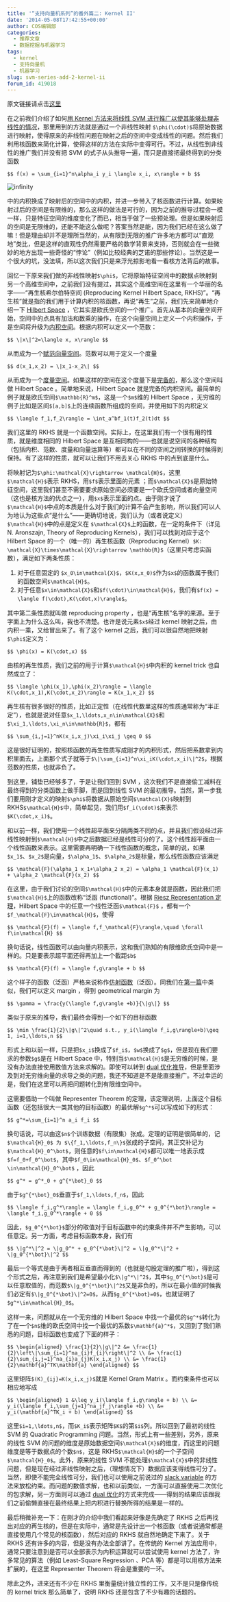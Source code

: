 ```yaml
---
title: '“支持向量机系列”的番外篇二: Kernel II'
date: '2014-05-08T17:42:55+00:00'
author: COS编辑部
categories:
  - 推荐文章
  - 数据挖掘与机器学习
tags:
  - kernel
  - 支持向量机
  - 机器学习
slug: svm-series-add-2-kernel-ii
forum_id: 419018
---
```


原文链接请点击[这里](http://blog.pluskid.org/?p=723)

在之前我们介绍了如何[用 Kernel 方法来将线性 SVM 进行推广以使其能够处理非线性的情况](/2014/02/svm-series-3-kernel/)，那里用到的方法就是通过一个非线性映射 `$\phi(\cdot)$`将原始数据进行映射，使得原来的非线性问题在映射之后的空间中变成线性的问题。然后我们利用核函数来简化计算，使得这样的方法在实际中变得可行。不过，从线性到非线性的推广我们并没有把 SVM 的式子从头推导一遍，而只是直接把最终得到的分类函数

`$$
f(x) = \sum_{i=1}^n\alpha_i y_i \langle x_i, x\rangle + b
$$`

![infinity](https://uploads.cosx.org/2014/05/infinity.png) 

中的内积换成了映射后的空间中的内积，并进一步带入了核函数进行计算。如果映射过后的空间是有限维的，那么这样的做法是可行的，因为之前的推导过程会一模一样，只是特征空间的维度变化了而已，相当于做了一些预处理。但是如果映射后的空间是无限维的，还能不能这么做呢？答案当然是能，因为我们已经在这么做了嘛！但是理由却并不是理所当然的，从有限到无限的推广许多地方都可以“直观地”类比，但是这样的直观性仍然需要严格的数学背景来支持，否则就会在一些微妙的地方出现一些奇怪的“悖论”（例如比较经典的芝诺的那些悖论）。当然这是一个很大的坑，没法填，所以这次我们只是来浮光掠影地看一看核方法背后的故事。<!--more-->

回忆一下原来我们做的非线性映射`$\phi$`，它将原始特征空间中的数据点映射到另一个高维空间中，之前我们没有提过，其实这个高维空间在这里有一个华丽的名字——“再生核希尔伯特空间 (Reproducing Kernel Hilbert Space, RKHS)”。“再生核”就是指的我们用于计算内积的核函数，再说“再生”之前，我们先来简单地介绍一下 [Hilbert Space](http://en.wikipedia.org/wiki/Hilbert_space) ，它其实是欧氏空间的一个推广。首先从基本的向量空间开始，空间中的点具有加法和数乘的操作，在这个向量空间上定义一个内积操作，于是空间将升级为[内积空间](http://en.wikipedia.org/wiki/Inner_product_space)。根据内积可以定义一个范数：

`$$
\|x\|^2=\langle x, x\rangle
$$`

从而成为一个[赋范向量空间](http://en.wikipedia.org/wiki/Normed_space)。范数可以用于定义一个度量

`$$
d(x_1,x_2) = \|x_1-x_2\|
$$`

从而成为一个[度量空间](http://en.wikipedia.org/wiki/Metric_space)。如果这样的空间在这个度量下是[完备的](http://en.wikipedia.org/wiki/Complete_metric_space)，那么这个空间叫做 Hilbert Space 。简单地来说，Hilbert Space 就是完备的内积空间。最简单的例子就是欧氏空间`$\mathbb{R}^m$`，这是一个`$m$`维的 Hilbert Space ，无穷维的例子比如是区间`$[a,b]$`上的连续函数所组成的空间，并使用如下的内积定义

`$$
\langle f_1,f_2\rangle = \int_a^bf_1(t)f_2(t)dt
$$`

我们这里的 RKHS 就是一个函数空间。实际上，在这里我们有一个很有用的性质，就是维度相同的 Hilbert Space 是互相同构的——也就是说空间的各种结构（包括内积、范数、度量和向量运算等）都可以在不同的空间之间转换的时候得到保持。有了这样的性质，就可以让我们不用去关心 RKHS 中的点到底是什么。

将映射记为`$\phi:\mathcal{X}\rightarrow \mathcal{H}$`，这里`$\mathcal{H}$`表示 RKHS，用`$f$`表示里面的元素 ；而`$\mathcal{X}$`是原始特征空间，这里我们甚至不需要要求原始空间必须要是一个欧氏空间或者向量空间（这也是核方法的优点之一），用`$x$`表示里面的点。由于刚才说了`$\mathcal{H}$`中点的本质是什么对于我们的计算不会产生影响，所以我们可以人为地认为这些点“是什么”——更确切地说，我们认为（或者说定义）`$\mathcal{H}$`中的点是定义在 `$\mathcal{X}$`上的函数，在一定的条件下（详见 N. Aronszajn, Theory of Reproducing Kernels），我们可以找到对应于这个 Hilbert Space 的一个（唯一的）再生核函数（Reproducing Kernel）`$K: \mathcal{X}\times\mathcal{X}\rightarrow \mathbb{R}$`（这里只考虑实函数），满足如下两条性质：

  1. 对于任意固定的 `$x_0\in\mathcal{X}$`，`$K(x,x_0)$`作为`$x$`的函数属于我们的函数空间`$\mathcal{H}$`。
  1. 对于任意`$x\in\mathcal{X}$`和`$f(\cdot)\in\mathcal{H}$`，我们有`$f(x) = \langle f(\cdot),K(\cdot,x)\rangle$`。

其中第二条性质就叫做 reproducing property ，也是“再生核”名字的来源。至于字面上为什么这么叫，我也不清楚。也许是说元素`$x$`经过 kernel 映射之后，由内积一乘，又给冒出来了。有了这个 kernel 之后，我们可以很自然地把映射`$\phi$`定义为：

`$$
\phi(x) = K(\cdot,x)
$$`

由核的再生性质，我们之前的用于计算`$\mathcal{H}$`中内积的 kernel trick 也自然成立了：

`$$
\langle \phi(x_1),\phi(x_2)\rangle = \langle K(\cdot,x_1),K(\cdot,x_2)\rangle = K(x_1,x_2)
$$`

再生核有很多很好的性质，比如正定性（在线性代数里这样的性质通常称为“半正定”），也就是说对任意`$x_1,\ldots,x_n\in\mathcal{X}$`和 `$\xi_1,\ldots,\xi_n\in\mathbb{R}$`，都有

`$$
\sum_{i,j=1}^nK(x_i,x_j)\xi_i\xi_j \geq 0
$$`

这是很好证明的，按照核函数的再生性质写成刚才的内积形式，然后把系数拿到内积里面去，上面那个式子就等于`$\|\sum_{i=1}^n\xi_iK(\cdot,x_i)\|^2$`，根据范数的性质，也就非负了。

到这里，铺垫已经够多了，于是让我们回到 SVM ，这次我们不是直接偷工减料在最终得到的分类函数上做手脚，而是回到线性 SVM 的最初推导。当然，第一步我们要用刚才定义的映射`$\phi$`将数据从原始空间`$\mathcal{X}$`映射到 RKHS`$\mathcal{H}$`中，简单起见，我们用`$f_i(\cdot)$`来表示`$K(\cdot,x_i)$`。

和以前一样，我们使用一个线性超平面来分隔两类不同的点，并且我们假设经过非线性映射到`$\mathcal{H}$`中之后数据已经是线性可分的了。这个线性超平面由一个线性函数来表示。这里需要再明确一下线性函数的概念，简单的说，如果`$x_1$`、`$x_2$`是向量，`$\alpha_1$`、`$\alpha_2$`是标量，那么线性函数应该满足

`$$
\mathcal{F}(\alpha_1 x_1+\alpha_2 x_2) = \alpha_1 \mathcal{F}(x_1) + \alpha_2 \mathcal{F}(x_2)
$$`

在这里，由于我们讨论的空间`$\mathcal{H}$`中的元素本身就是函数，因此我们把`$\mathcal{H}$`上的函数改称“泛函 (functional)”。根据 [Riesz Representation 定理](http://en.wikipedia.org/wiki/Riesz_representation_theorem)，Hilbert Space 中的任意一个线性泛函`$\mathcal{F}$` ，都有一个`$f_\mathcal{F}\in\mathcal{H}$`，使得

`$$
\mathcal{F}(f) = \langle f,f_\mathcal{F}\rangle,\quad \forall f\in\mathcal{H}
$$`

换句话说，线性函数可以由向量内积表示，这和我们熟知的有限维欧氏空间中是一样的。只是要表示超平面还得再加上一个截距`$b$`

`$$
\mathcal{F}(f) = \langle f,g\rangle + b
$$`

这个样子的函数（泛函）严格来说称作[仿射函数](http://en.wikipedia.org/wiki/Affine_transformation)（泛函）。同我们在[第一篇](/2014/01/svm-series-maximum-margin-classifier/)中类似，我们可以定义 margin ，得到 geometrical margin 为

`$$
\gamma = \frac{y(\langle f,g\rangle +b)}{\|g\|}
$$`

类似于原来的推导，我们最终会得到一个如下的目标函数

`$$
\min \frac{1}{2}\|g\|^2\quad s.t., y_i(\langle f_i,g\rangle+b)\geq 1, i=1,\ldots,n
$$`

形式上和以前一样，只是把`$x_i$`换成了`$f_i$`，`$w$`换成了`$g$`，但是现在我们要求的参数`$g$`是在 Hilbert Space 中，特别当`$\mathcal{H}$`是无穷维的时候，是没有办法直接使用数值方法来求解的。即使可以转到 [dual 优化推导](/2014/01/svm-series-2-support-vector/)，但是里面涉及到对无穷维向量的求导之类的问题，我还不知道是不是能直接推广。不过幸运的是，我们在这里可以再把问题转化到有限维空间中。

这需要借助一个叫做 Representer Theorem 的定理，该定理说明，上面这个目标函数（还包括很大一类其他的目标函数）的最优解`$g^*$`可以写成如下的形式：

`$$
g^*=\sum_{i=1}^n a_i f_i
$$`

换句话说，可以由这`$n$`个训练数据（有限集）张成。定理的证明是很简单的，记`$\mathcal{H}_0$ 为 $\{f_1,\ldots,f_n\}$`张成的子空间，其正交补记为 `$\mathcal{H}_0^\bot$`，则任意的`$f\in\mathcal{H}$`都可以唯一地表示成`$f=f_0+f_0^\bot$`，其中`$f_0\in\mathcal{H}_0$`、`$f_0^\bot \in\mathcal{H}_0^\bot$` ，因此

`$$
g^* = g^*_0 + g^{*\bot}_0
$$`

由于`$g^{*\bot}_0$`垂直于`$f_1,\ldots,f_n$`，因此

`$$
\langle f_i,g^*\rangle = \langle f_i,g_0^* + g_0^{*\bot}\rangle = \langle f_i,g_0^*\rangle + 0
$$`

因此，`$g_0^{*\bot}$`部分的取值对于目标函数中的约束条件并不产生影响，可以任意定。另一方面，考虑目标函数本身，我们有

`$$
\|g^*\|^2 = \|g_0^* + g_0^{*\bot}\|^2 = \|g_0^*\|^2 + \|g_0^{*\bot}\|^2
$$`

最后一个等式是由于两者相互垂直而得到的（也就是勾股定理的推广啦），得到这个形式之后，再注意到我们是希望最小化`$\|g^*\|^2$`，其中`$g_0^{*\bot}$`是可以任意取值的，而范数`$\|g_0^{*\bot}\|^2$`又是非负的，所以在最小值的时候我们必定有`$\|g_0^{*\bot}\|^2=0$`，从而`$g_0^{*\bot}=0$`，也就证明了 `$g^*\in\mathcal{H}_0$`。

这样一来，问题就从在一个无穷维的 Hilbert Space 中找一个最优的`$g^*$`转化为了在一个`$n$`维的欧氏空间中找一个最优的系数`$\mathbf{a}^*$`，又回到了我们熟悉的问题，目标函数也变成了下面的样子：

`$$
\begin{aligned}
\frac{1}{2}\|g\|^2 &= \frac{1}{2}\left\|\sum_{i=1}^na_{i}f_{i}\right\|^2 \\
&= \frac{1}{2}\sum_{i,j=1}^na_{i}a_{j}K(x_i,x_j) \\
&= \frac{1}{2}\mathbf{a}^TK\mathbf{a}
\end{aligned}
$$`

这里矩阵`$(K)_{ij}=K(x_i,x_j)$`就是 Kernel Gram Matrix 。而约束条件也可以相应地写成

`$$
\begin{aligned}
1 &\leq y_i(\langle f_i,g\rangle + b) \\
&= y_i(\langle f_i,\sum_{j=1}^na_jf_j\rangle +b) \\
&= y_i(\mathbf{a}^TK_i + b)
\end{aligned}
$$`

这里`$i=1,\ldots,n$`，而`$K_i$`表示矩阵`$K$`的第`$i$`列。所以回到了最初的线性 SVM 的 Quadratic Programming 问题。当然，形式上有一些差别，另外，原来的线性 SVM 的问题的维度是原始数据空间`$\mathcal{X}$`的维度，而这里的问题维度是等于数据点的个数`$n$`，这是 RKHS`$\mathcal{H}$`的一个子空间`$\mathcal{H}_0$`。此外，原来的线性 SVM 不能处理`$\mathcal{X}$`中的非线性问题，但是现在经过非线性映射之后，（理想情况下）数据应该变得线性可分了。当然，即使不能完全线性可分，我们也可以使用之前说过的 [slack variable](/2014/02/svm-series-4-support-vector/) 的方法来放松约束。而问题的数值求解，也和以前类似，一方面可以直接使用二次优化的包求解，另一方面则可以通过 [dual 优化](/2014/01/svm-series-2-support-vector/)的方式来完成——得到的结果应该跟我们之前偷懒直接在最终结果上把内积进行替换所得的结果是一样的。

最后稍微补充一下：在刚才的介绍中我们看起来好像是先确定了 RKHS 之后再找出对应的再生核的，但是在实际中，通常是先设计出一个核函数（或者说通常都是直接使用几个常见的核函数），然后对应的 RKHS 就自然地确定下来了。关于 RKHS 还有许多的内容，但是没有办法全部讲了。在传统的 Kernel 方法应用中，通常只要注意到是否可以全部表示为内积运算就可以尝试使用 kernel 方法了，许多常见的算法（例如 Least-Square Regression 、PCA 等）都是可以用核方法来扩展的，在这里 Representer Theorem 将会是重要的一环。

除此之外，进来还有不少在 RKHS 里衡量统计独立性的工作，又不是只是像传统的 kernel trick 那么简单了，说明 RKHS 还是包含了不少有趣的话题的。
